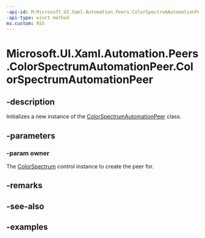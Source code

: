 ```yaml
---
-api-id: M:Microsoft.UI.Xaml.Automation.Peers.ColorSpectrumAutomationPeer.#ctor(Microsoft.UI.Xaml.Controls.Primitives.ColorSpectrum)
-api-type: winrt method
ms.custom: RS5
---
```


<!-- Method syntax.
public ColorSpectrumAutomationPeer.ColorSpectrumAutomationPeer(ColorSpectrum owner)
-->

# Microsoft.UI.Xaml.Automation.Peers.ColorSpectrumAutomationPeer.ColorSpectrumAutomationPeer

## -description

Initializes a new instance of the [ColorSpectrumAutomationPeer](colorspectrumautomationpeer.md) class.

## -parameters
### -param owner

The [ColorSpectrum](../microsoft.ui.xaml.controls.primitives/colorspectrum.md) control instance to create the peer for.

## -remarks

## -see-also

## -examples

